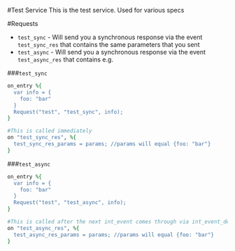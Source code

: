 #Test Service
This is the test service. Used for various specs

#Requests
  * `test_sync` - Will send you a synchronous response via the event `test_sync_res` that contains
    the same parameters that you sent
  * `test_async` - Will send you a synchronous response via the event `test_async_res` that contains
e.g.

###`test_sync`
```ruby
on_entry %{
  var info = {
    foo: "bar"
  }
  Request("test", "test_sync", info);
}

#This is called immediately
on "test_sync_res", %{
  test_sync_res_params = params; //params will equal {foo: "bar"}
}
```

###`test_async`
```ruby
on_entry %{
  var info = {
    foo: "bar"
  }
  Request("test", "test_async", info);
}

#This is called after the next int_event comes through via int_event_defer
on "test_async_res", %{
  test_async_res_params = params; //params will equal {foo: "bar"}
}
```

